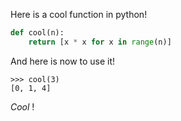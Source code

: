 Here is a cool function in python!
```python
def cool(n):
    return [x * x for x in range(n)]
```

And here is now to use it!

```
>>> cool(3)
[0, 1, 4]
```

*Cool* !
